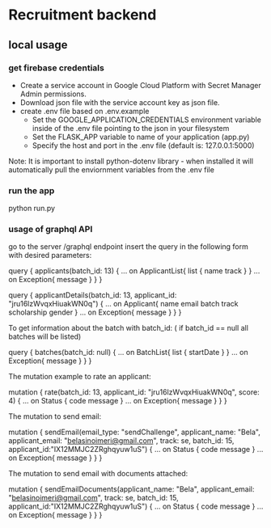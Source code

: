 # Recruitment backend

## local usage
### get firebase credentials
- Create a service account in Google Cloud Platform with Secret Manager Admin permissions. 
- Download json file with the service account key as json file.
- create .env file based on .env.example
   - Set the GOOGLE_APPLICATION_CREDENTIALS environment variable inside of the .env file pointing to the json in your filesystem 
   - Set the FLASK_APP variable to name of your application (app.py)
   - Specify the host and port in the .env file (default is: 127.0.0.1:5000)

Note: It is important to install python-dotenv library - when installed it will automatically pull the enviornment variables from the .env file 

### run the app
python run.py

### usage of graphql API
go to the server /graphql endpoint 
insert the query in the following form with desired parameters:

query {
  applicants(batch_id: 13) {
	... on ApplicantList{
		list {
      name
      track
    }
	}
	... on Exception{
		message
	}
    }
  }


  
query {
  applicantDetails(batch_id: 13, applicant_id: "jru16lzWvqxHiuakWN0q") {
    ... on Applicant{
      name
      email
      batch
      track
      scholarship
      gender
    }
    ... on Exception{
        message
    }
    }
  }


To get information about the batch with batch_id: ( if batch_id == null all batches will be listed)

query {
  batches(batch_id: null) {
    ... on BatchList{
				list {
          startDate
        }
    }
    ... on Exception{
        message
    }
    }
  }


The mutation example to rate an applicant:

  mutation {
  rate(batch_id: 13, applicant_id: "jru16lzWvqxHiuakWN0q", score: 4) {
     ... on Status {
      code
      message
    }
    ... on Exception{
        message
    }
}
}

The mutation to send email:

 mutation {
  sendEmail(email_type: "sendChallenge", applicant_name: "Bela", applicant_email: "belasinoimeri@gmail.com", track: se, batch_id: 15, applicant_id:"IX12MMJC2ZRghqyuw1uS") {
     ... on Status {
      code
      message
    }
    ... on Exception{
        message
    }
}
}


The mutation to send email with documents attached:

 mutation {
  sendEmailDocuments(applicant_name: "Bela", applicant_email: "belasinoimeri@gmail.com", track: se, batch_id: 15, applicant_id:"IX12MMJC2ZRghqyuw1uS") {
     ... on Status {
      code
      message
    }
    ... on Exception{
        message
    }
}
}